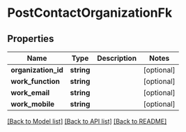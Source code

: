 # PostContactOrganizationFk

## Properties

 Name                | Type       | Description | Notes      
---------------------|------------|-------------|------------
 **organization_id** | **string** |             | [optional] 
 **work_function**   | **string** |             | [optional] 
 **work_email**      | **string** |             | [optional] 
 **work_mobile**     | **string** |             | [optional] 

[[Back to Model list]](../README.md#documentation-for-models) [[Back to API list]](../README.md#documentation-for-api-endpoints) [[Back to README]](../README.md)


